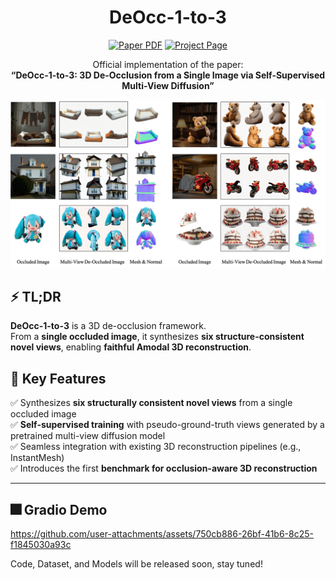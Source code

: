 

<p align="center">
  <h1 align="center"> <b>DeOcc-1-to-3</b></h1> 
</p>
  
<p align="center">
	<a href="https://arxiv.org/abs/2506.21544"><img src='https://img.shields.io/badge/arXiv-DeOcc123-red?logo=arxiv' alt='Paper PDF'></a>
	<a href='https://quyans.github.io/DeOcc-1-to-3/'><img src='https://img.shields.io/badge/Project_Page-DeOcc123-green' alt='Project Page'></a>
<!-- 	<a href=""><img src="https://img.shields.io/badge/%F0%9F%A4%97%20Gradio%20Demo-Huggingface-orange"></a> <br> -->
</p>

<p align="center">
  Official implementation of the paper:<br>
  <strong>“DeOcc-1-to-3: 3D De-Occlusion from a Single Image via Self-Supervised Multi-View Diffusion”</strong>
</p>

<div align="center">
  <img src="Assets/teaser.png" alt="Teaser"/>
</div>

## ⚡ TL;DR

**DeOcc-1-to-3** is a 3D de-occlusion framework.   
From a **single occluded image**, it synthesizes **six structure-consistent novel views**, enabling **faithful Amodal 3D reconstruction**.


<!-- ---

## 📝 Project Overview

**DeOcc-1-to-3** is an end-to-end framework for **occlusion-aware multi-view image generation** from a single occluded image. It leverages **self-supervised fine-tuning of a multi-view diffusion model** to synthesize structurally consistent novel views, enabling **faithful 3D reconstruction** under occlusions without manual annotations. -->

<!-- --- -->

## 🚀 Key Features

✅ Synthesizes **six structurally consistent novel views** from a single occluded image  
✅ **Self-supervised training** with pseudo-ground-truth views generated by a pretrained multi-view diffusion model  
✅ Seamless integration with existing 3D reconstruction pipelines (e.g., InstantMesh)  
✅ Introduces the first **benchmark for occlusion-aware 3D reconstruction**

---

## 🎆 Gradio Demo

https://github.com/user-attachments/assets/750cb886-26bf-41b6-8c25-f1845030a93c



<!-- ## 🔬 Method Overview

<div align="center">
  <img src="assets/pipeline.png" alt="Pipeline" width="700"/>
</div>

1. **Random Occlusion:** Generate occluded images using SA-1B segmentation masks.  
2. **Pseudo-GT Generation:** Use a frozen multi-view diffusion model to produce six-view pseudo-ground-truths.  
3. **Self-Supervised Fine-Tuning:** Train the student model with a denoising objective to predict consistent novel views from occluded inputs.  
4. **3D Reconstruction:** Feed synthesized views into a downstream reconstruction module (e.g., InstantMesh) to recover complete 3D geometry.

--- -->

<!-- ## 📦 Installation

```bash
git clone https://github.com/Quyans/DeOcc123.git
cd DeOcc123
conda env create -f environment.yml
conda activate deocc123 -->

Code, Dataset, and Models will be released soon, stay tuned!

